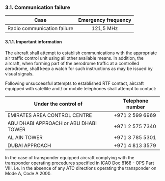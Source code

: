 ### **3.1. Communication failure**

|            Case             | Emergency frequency |
| :-------------------------: | :-----------------: |
| Radio communication failure |      121,5 MHz      |

#### 3.1.1. Important information

The aircraft shall attempt to establish communications with the appropriate air traffic control unit using all other available means. In addition, the aircraft, when forming part of the aerodrome traffic at a controlled aerodrome, shall keep a watch for such instructions as may be issued by visual signals.

Following unsuccessful attempts to established RTF contact, aircraft equipped with satellite and / or mobile telephones shall attempt to contact:

| Under the control of                  | Telephone number |
| ------------------------------------- | ---------------- |
| EMIRATES AREA CONTROL CENTRE          | +971 2 599 6969  |
| ABU DHABI APPROACH or ABU DHABI TOWER | +971 2 575 7340  |
| AL AIN TOWER                          | +971 3 785 5301  |
| DUBAI APPROACH                        | +971 4 813 3579  |

In the case of transponder equipped aircraft complying with the transponder operating procedures specified in ICAO Doc 8168 - OPS Part VIII. i.e. In the absence of any ATC directions operating the transponder on Mode A, Code A 2000.


